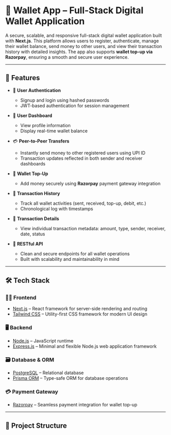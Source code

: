 # 💸 Wallet App – Full-Stack Digital Wallet Application

A secure, scalable, and responsive full-stack digital wallet application built with **Next.js**. This platform allows users to register, authenticate, manage their wallet balance, send money to other users, and view their transaction history with detailed insights. The app also supports **wallet top-up via Razorpay**, ensuring a smooth and secure user experience.

---

## 🚀 Features

- 🔐 **User Authentication**
  - Signup and login using hashed passwords
  - JWT-based authentication for session management

- 👤 **User Dashboard**
  - View profile information
  - Display real-time wallet balance

- 💳 **Peer-to-Peer Transfers**
  - Instantly send money to other registered users using UPI ID
  - Transaction updates reflected in both sender and receiver dashboards

- 💸 **Wallet Top-Up**
  - Add money securely using **Razorpay** payment gateway integration

- 📜 **Transaction History**
  - Track all wallet activities (sent, received, top-up, debit, etc.)
  - Chronological log with timestamps

- 📄 **Transaction Details**
  - View individual transaction metadata: amount, type, sender, receiver, date, status

- 📡 **RESTful API**
  - Clean and secure endpoints for all wallet operations
  - Built with scalability and maintainability in mind

---

## 🛠️ Tech Stack

### 🧑‍💻 Frontend
- [Next.js](https://nextjs.org/) – React framework for server-side rendering and routing
- [Tailwind CSS](https://tailwindcss.com/) – Utility-first CSS framework for modern UI design

### 🖥️ Backend
- [Node.js](https://nodejs.org/) – JavaScript runtime
- [Express.js](https://expressjs.com/) – Minimal and flexible Node.js web application framework

### 🗃️ Database & ORM
- [PostgreSQL](https://www.postgresql.org/) – Relational database
- [Prisma ORM](https://www.prisma.io/) – Type-safe ORM for database operations

### 💳 Payment Gateway
- [Razorpay](https://razorpay.com/) – Seamless payment integration for wallet top-up

---

## 📂 Project Structure

